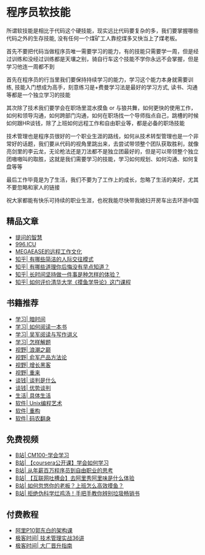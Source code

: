 # 程序员软技能
<!-- ['❌','✅','🔥','⭐'] -->

所谓软技能是相比于代码这个硬技能，现实远比代码要复杂的多，我们要掌握哪些代码之外的生存技能, 没有任何一个煤矿工人靠挖煤多又快当上了煤老板。

首先不要把代码当做程序员唯一需要学习的能力，有的技能只需要学一周，但是经过训练和没经过训练都是天壤之别，骑自行车这个技能不学你永远不会掌握，但是学习他连一周都不到

首先在程序员的行当里我们要保持持续学习的能力，学习这个能力本身就需要训练, 技能入门想成为高手，刻意练习是+费曼学习法是最好的学习方式, 读书、沟通等都是一个独立学习的技能

其次除了技术我们要学会在职场里混水摸鱼 or 与狼共舞，如何更快的使用工作，如何和领导沟通，如何跨部门沟通，如何在职场找一个导师指点自己，跳槽的时候如何跟HR谈钱，除了上班如何远程工作和自由职业等，都是必备的职场技能

技术管理也是程序员很好的一个职业生涯的路线，如何从技术转型管理也是一个非常好的话题，我们要从代码的视角里跳出来，去尝试带领整个团队获取胜利，就像亮剑里的李云龙，无论枪法还是刀法都不是独立团最好的，但是可以带领整个独立团嗷嗷叫的取胜，这就是我们需要学习的技能，学习如何规划、如何沟通、如何复盘等等

最后工作毕竟是为了生活，我们不要为了工作上的成长，忽略了生活的美好，尤其不要忽略和家人的链接

祝大家都能有快乐可持续的职业生涯，也祝我能尽快带我媳妇开房车出去环游中国

<roadmap :data="[
  {title:'软技能',download:true,x:400,y:20},
  { title:'学习目标', link:'/fe/soft.html',y:250,
    left:[
      ['职场',[
        ['职场导师'],
        ['如何晋升'],
        ['沟通反馈'],
        ['偷懒是美德'],
        ['远程工作'],
      ]],
      ['谈薪'],
      ['职业规划'],
        ['阿里黑话'],
      ['技术管理',[
        ['规划'],
        ['培养'],
      ]],
    ],
    right:[
        ['成长',[0],[
        ['如何学习'],
        ['刻意练习'],
        ['读书'],
        ['快乐驱动'],
      ]],
      ['生活'],
      ['影响力'],
      ['英语'],
      ['T型人才',[
        ['产品经理'],
        ['运营'],
        ['销售'],
      ]],
      ['自由职业']
    ]
  },
  {title:'快乐可持续的职业生涯',w:200,x:-30}
]" />

## 精品文章

* [提问的智慧](https://github.com/tvvocold/How-To-Ask-Questions-The-Smart-Way)
* [996.ICU](https://996.icu/#/zh_CN)
* [MEGAEASE的远程工作文化](https://coolshell.cn/articles/20765.html)
* [知乎| 有哪些简洁的人际交往模式](https://www.zhihu.com/question/293390085/answer/784001997)
* [知乎| 有哪些道理你后悔没有早点知道？](https://www.zhihu.com/question/293390085/answer/784001997)
* [知乎| 长时间坚持做一件事是种怎样的体验？](https://www.zhihu.com/question/38455082/answer/297675068)
* [知乎| 如何评价清华大学《摸鱼学导论》这门课程](https://www.zhihu.com/question/448630016/answer/1773404028)
<!-- ## 免费视频 -->
## 书籍推荐

* [学习| 暗时间](https://book.douban.com/subject/6709809/)
* [学习| 如何阅读一本书](https://book.douban.com/subject/1013208/)
* [学习| 吴军阅读与写作讲义](https://book.douban.com/subject/35426741/)
* [学习| 怎样解题](https://book.douban.com/subject/30373956/)
* [视野| 浪潮之巅](https://book.douban.com/subject/33474750/)
* [视野| 俞军产品方法论](https://book.douban.com/subject/34907971/)
* [视野| 增长黑客](https://book.douban.com/subject/27593848/)
* [视野| 重来](https://book.douban.com/subject/5320866/)
* [谈钱| 谈判是什么](https://book.douban.com/subject/1038977/)
* [谈钱| 优势谈判](https://book.douban.com/subject/3002878/)
* [生活| 具体生活](https://book.douban.com/subject/30356082/)
* [软件| Unix编程艺术](https://book.douban.com/subject/5387401/)
* [软件| 重构](https://book.douban.com/subject/4262627/)
* [软件| 码农翻身](https://book.douban.com/subject/30231515/)

## 免费视频

* [B站| CM100-学会学习](https://www.bilibili.com/video/BV1SK4y1Z7eE?spm_id_from=333.999.0.0)
* [B站| 【coursera公开课】学会如何学习](https://www.bilibili.com/video/BV1NW411C7d8)
* [B站| 从年薪百万程序员到自由职业的思考](https://www.bilibili.com/video/BV1BP4y1a7WE)
* [B站| 【互联网吐槽会】去阿里秀阿里味是什么体验](https://www.bilibili.com/video/BV1m64y197iP)
* [B站| 如何忽悠你的老板？上班怎么高效摸鱼？](https://www.bilibili.com/video/BV12V411U7Y7)
* [B站| 拒绝伪科学烂鸡汤！手把手教你辨别垃圾畅销书](https://www.bilibili.com/video/BV1Dv411k7gi)

## 付费教程

* [阿里P10郭东白的架构课](http://gk.link/a/10R9H)
* [极客时间| 技术管理实战36讲](http://gk.link/a/10QeO)
* [极客时间| 大厂晋升指南](http://gk.link/a/10QeN)

